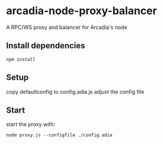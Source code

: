 # arcadia-node-proxy-balancer
A RPC/WS proxy and balancer for Arcadia's node

## Install dependencies
```
npm install
```

## Setup
copy defaultconfig to config.adia.js
adjust the config file

## Start
start the proxy with:
```
node proxy.js --configfile ./config.adia
```
